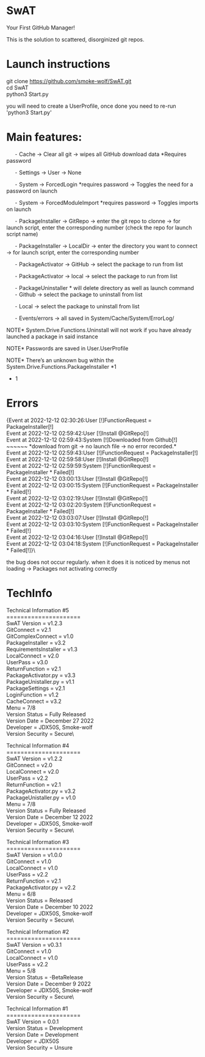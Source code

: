 # SwAT
Your First GitHub Manager!

This is the solution to scattered, disorginized git repos.

# Launch instructions
git clone https://github.com/smoke-wolf/SwAT.git \
cd SwAT\
python3 Start.py

you will need to create a UserProfile, once done you need to re-run 'python3 Start.py'


# Main features:

`	`⁃	Cache -> Clear all git -> wipes all GitHub download data \*Requires password 

`	`⁃	Settings -> User -> None

`	`⁃	System -> ForcedLogin \*requires password -> Toggles the need for a password on launch

`	`⁃	System -> ForcedModuleImport \*requires password -> Toggles imports on launch

`	`⁃	PackageInstaller -> GitRepo -> enter the git repo to clonne -> for launch script, enter the corresponding number (check the repo for launch script name)

`	`⁃	PackageInstaller -> LocalDir -> enter the directory you want to connect -> for launch script, enter the corresponding number

`	`⁃	PackageActivator -> GitHub -> select the package to run from list

`	`⁃  PackageActivator -> local -> select the package to run from list

`	`⁃	PackageUninstaller \* will delete directory as well as launch command\
`	`⁃		Github -> select the package to uninstall from list

`	`⁃		Local -> select the package to uninstall from list

`	`⁃	Events/errors -> all saved in System/Cache/System/ErrorLog/


NOTE\* System.Drive.Functions.Uninstall will not work if you have already launched a package in said instance

NOTE\* Passwords are saved in User.UserProfile

NOTE\* There’s an unknown bug within the System.Drive.Functions.PackageInstaller \*1



* 1
# Errors
{Event at 2022-12-12 02:30:26:User [!]FunctionRequest = PackageInstaller[!]\
Event at 2022-12-12 02:59:42:User [!]Install @GitRepo[!]\
Event at 2022-12-12 02:59:43:System [!]Downloaded from Github[!] ~~~~~~ \*download from git -> no launch file -> no error recorded.\* \
Event at 2022-12-12 02:59:43:User [!]FunctionRequest = PackageInstaller[!]\
Event at 2022-12-12 02:59:58:User [!]Install @GitRepo[!]\
Event at 2022-12-12 02:59:59:System [!]FunctionRequest = PackageInstaller \* Failed[!]\
Event at 2022-12-12 03:00:13:User [!]Install @GitRepo[!]\
Event at 2022-12-12 03:00:15:System [!]FunctionRequest = PackageInstaller \* Failed[!]\
Event at 2022-12-12 03:02:19:User [!]Install @GitRepo[!]\
Event at 2022-12-12 03:02:20:System [!]FunctionRequest = PackageInstaller \* Failed[!]\
Event at 2022-12-12 03:03:07:User [!]Install @GitRepo[!]\
Event at 2022-12-12 03:03:10:System [!]FunctionRequest = PackageInstaller \* Failed[!]\
Event at 2022-12-12 03:04:16:User [!]Install @GitRepo[!]\
Event at 2022-12-12 03:04:18:System [!]FunctionRequest = PackageInstaller \* Failed[!]}\

the bug does not occur regularly. when it does it is noticed by menus not loading -> Packages not activating correctly


# TechInfo

Technical Information #5\
=====================\
SwAT Version = v1.2.3\
GitConnect = v2.1\
GitComplexConnect = v1.0\
PackageInstaller = v3.2\
RequirementsInstaller = v1.3\
LocalConnect = v2.0\
UserPass = v3.0\
ReturnFunction = v2.1\
PackageActivator.py = v3.3\
PackageUnistaller.py = v1.1\
PackageSettings = v2.1\
LoginFunction = v1.2\
CacheConnect = v3.2\
Menu = 7/8\
Version Status = Fully Released\
Version Date = December 27 2022\
Developer = JDX50S, Smoke-wolf\
Version Security = Secure\


Technical Information #4\
=====================\
SwAT Version = v1.2.2\
GitConnect = v2.0\
LocalConnect = v2.0\
UserPass = v2.2\
ReturnFunction = v2.1\
PackageActivator.py = v3.2\
PackageUnistaller.py = v1.0\
Menu = 7/8\
Version Status = Fully Released\
Version Date = December 12 2022\
Developer = JDX50S, Smoke-wolf\
Version Security = Secure\


Technical Information #3\
=====================\
SwAT Version = v1.0.0\
GitConnect = v1.0\
LocalConnect = v1.0\
UserPass = v2.2\
ReturnFunction = v2.1\
PackageActivator.py = v2.2\
Menu = 6/8\
Version Status = Released\
Version Date = December 10 2022\
Developer = JDX50S, Smoke-wolf\
Version Security = Secure\


Technical Information #2\
=====================\
SwAT Version = v0.3.1\
GitConnect = v1.0\
LocalConnect = v1.0\
UserPass = v2.2\
Menu = 5/8\
Version Status = -BetaRelease\
Version Date = December 9 2022\
Developer = JDX50S, Smoke-wolf\
Version Security = Secure\


Technical Information #1\
=====================\
SwAT Version = 0.0.1\
Version Status = Development\
Version Date = Development\
Developer = JDX50S\
Version Security = Unsure
